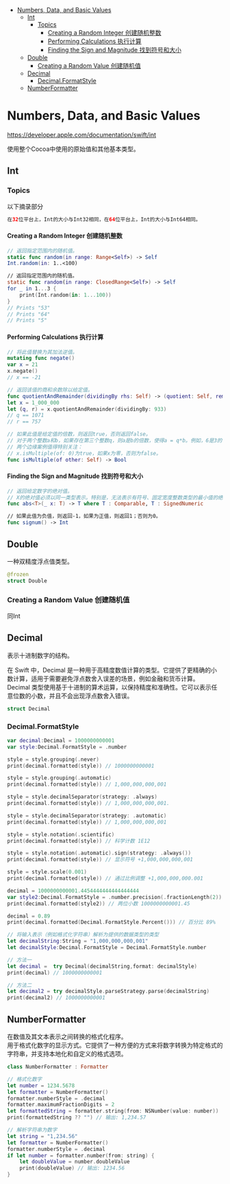 <!-- @import "[TOC]" {cmd="toc" depthFrom=1 depthTo=6 orderedList=false} -->

<!-- code_chunk_output -->

- [Numbers, Data, and Basic Values](#numbers-data-and-basic-values)
  - [Int](#int)
    - [Topics](#topics)
      - [Creating a Random Integer 创建随机整数](#creating-a-random-integer-创建随机整数)
      - [Performing Calculations 执行计算](#performing-calculations-执行计算)
      - [Finding the Sign and Magnitude 找到符号和大小](#finding-the-sign-and-magnitude-找到符号和大小)
  - [Double](#double)
    - [Creating a Random Value 创建随机值](#creating-a-random-value-创建随机值)
  - [Decimal](#decimal)
    - [Decimal.FormatStyle](#decimalformatstyle)
  - [NumberFormatter](#numberformatter)

<!-- /code_chunk_output -->


# Numbers, Data, and Basic Values

<https://developer.apple.com/documentation/swift/int>

使用整个Cocoa中使用的原始值和其他基本类型。

## Int

### Topics

以下摘录部分

```swift
在32位平台上，Int的大小与Int32相同，在64位平台上，Int的大小与Int64相同。
```

#### Creating a Random Integer 创建随机整数

```swift
// 返回指定范围内的随机值。
static func random(in range: Range<Self>) -> Self
Int.random(in: 1..<100)

// 返回指定范围内的随机值。
static func random(in range: ClosedRange<Self>) -> Self
for _ in 1...3 {
    print(Int.random(in: 1...100))
}
// Prints "53"
// Prints "64"
// Prints "5"
```

#### Performing Calculations 执行计算

```swift
// 将此值替换为其加法逆值。
mutating func negate()
var x = 21
x.negate()
// x == -21

// 返回该值的商和余数除以给定值。
func quotientAndRemainder(dividingBy rhs: Self) -> (quotient: Self, remainder: Self)
let x = 1_000_000
let (q, r) = x.quotientAndRemainder(dividingBy: 933)
// q == 1071
// r == 757

// 如果此值是给定值的倍数，则返回true，否则返回false。
// 对于两个整数a和b，如果存在第三个整数q，则a是b的倍数，使得a = q*b。例如，6是3的倍数，因为6 = 2*3。零是所有事物的倍数，因为对于任何整数x，0 = 0*x。
// 两个边缘案例值得特别关注：
// x.isMultiple(of: 0)为true，如果x为零，否则为false。
func isMultiple(of other: Self) -> Bool
```

#### Finding the Sign and Magnitude 找到符号和大小

```swift
// 返回给定数字的绝对值。
// X的绝对值必须以同一类型表示。特别是，无法表示有符号、固定宽度整数类型的最小值的绝对值。
func abs<T>(_ x: T) -> T where T : Comparable, T : SignedNumeric

// 如果此值为负值，则返回-1，如果为正值，则返回1；否则为0。
func signum() -> Int
```

## Double

一种双精度浮点值类型。

```swift
@frozen
struct Double
```

### Creating a Random Value 创建随机值

同Int

## Decimal

表示十进制数字的结构。

在 Swift 中，Decimal 是一种用于高精度数值计算的类型。它提供了更精确的小数计算，适用于需要避免浮点数舍入误差的场景，例如金融和货币计算。  
Decimal 类型使用基于十进制的算术运算，以保持精度和准确性。它可以表示任意位数的小数，并且不会出现浮点数舍入错误。

```swift
struct Decimal
```

### Decimal.FormatStyle

```swift
var decimal:Decimal = 1000000000001
var style:Decimal.FormatStyle = .number

style = style.grouping(.never)
print(decimal.formatted(style)) // 1000000000001

style = style.grouping(.automatic)
print(decimal.formatted(style)) // 1,000,000,000,001

style = style.decimalSeparator(strategy: .always)
print(decimal.formatted(style)) // 1,000,000,000,001.

style = style.decimalSeparator(strategy: .automatic)
print(decimal.formatted(style)) // 1,000,000,000,001

style = style.notation(.scientific)
print(decimal.formatted(style)) // 科学计数 1E12

style = style.notation(.automatic).sign(strategy: .always())
print(decimal.formatted(style)) // 显示符号 +1,000,000,000,001

style = style.scale(0.001)
print(decimal.formatted(style)) // 通过比例调整 +1,000,000,000.001

decimal = 1000000000001.4454444444444444444
var style2:Decimal.FormatStyle = .number.precision(.fractionLength(2)).grouping(.never)
print(decimal.formatted(style2)) // 两位小数 1000000000001.45

decimal = 0.89
print(decimal.formatted(Decimal.FormatStyle.Percent())) // 百分比 89%
```

```swift
// 将输入表示（例如格式化字符串）解析为提供的数据类型的类型
let decimalString:String = "1,000,000,000,001"
let decimalStyle:Decimal.FormatStyle = Decimal.FormatStyle.number

// 方法一
let decimal =  try Decimal(decimalString,format: decimalStyle)
print(decimal) // 1000000000001

// 方法二
let decimal2 = try decimalStyle.parseStrategy.parse(decimalString)
print(decimal2) // 1000000000001
```

## NumberFormatter

在数值及其文本表示之间转换的格式化程序。  
用于格式化数字的显示方式。它提供了一种方便的方式来将数字转换为特定格式的字符串，并支持本地化和自定义的格式选项。

```swift
class NumberFormatter : Formatter
```

```swift
// 格式化数字
let number = 1234.5678
let formatter = NumberFormatter()
formatter.numberStyle = .decimal
formatter.maximumFractionDigits = 2
let formattedString = formatter.string(from: NSNumber(value: number))
print(formattedString ?? "") // 输出: 1,234.57
```

```swift
// 解析字符串为数字
let string = "1,234.56"
let formatter = NumberFormatter()
formatter.numberStyle = .decimal
if let number = formatter.number(from: string) {
    let doubleValue = number.doubleValue
    print(doubleValue) // 输出: 1234.56
}
```
